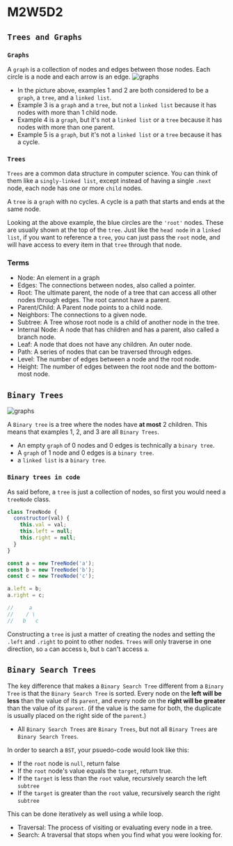 # M2W5D2

## `Trees and Graphs`


### `Graphs`

A `graph` is a collection of nodes and edges between those nodes. Each circle is a node and each arrow is an edge.
![graphs](https://raw.githubusercontent.com/appacademy/SWEO-Part-Time-Resources/2022-Jun-E/2-Module/5-week/2-day/graphs.png)


- In the picture above, examples 1 and 2 are both considered to be a `graph`, a `tree`, and a `linked list`.
- Example 3 is a `graph` and a `tree`, but not a `linked list` because it has nodes with more than 1 child node.
- Example 4 is a `graph`, but it's not a `linked list` or a `tree` because it has nodes with more than one parent.
- Example 5 is a `graph`, but it's not a `linked list` or a `tree` because it has a cycle.

### `Trees`

`Trees` are a common data structure in computer science. You can think of them like a `singly-linked list`, except instead of having a single `.next` node, each node has one or more `child` nodes.

A `tree` is a `graph` with no cycles. A cycle is a path that starts and ends at the same node.

Looking at the above example, the blue circles are the `'root'` nodes. These are usually shown at the top of the `tree`. Just like the `head node` in a `linked list`, if you want to reference a `tree`, you can just pass the `root` node, and will have access to every item in that `tree` through that node.

### Terms

- Node: An element in a graph
- Edges: The connections between nodes, also called a pointer.
- Root: The ultimate parent, the node of a tree that can access all other nodes
  through edges. The root cannot have a parent.
- Parent/Child: A Parent node points to a child node.
- Neighbors: The connections to a given node.
- Subtree: A Tree whose root node is a child of another node in the tree.
- Internal Node: A node that has children and has a parent, also called a branch
  node.
- Leaf: A node that does not have any children. An outer node.
- Path: A series of nodes that can be traversed through edges.
- Level: The number of edges between a node and the root node.
- Height: The number of edges between the root node and the bottom-most node.


## `Binary Trees`

![graphs](https://raw.githubusercontent.com/appacademy/SWEO-Part-Time-Resources/2022-Jun-E/2-Module/5-week/2-day/graphs.png)

A `Binary tree` is a tree where the nodes have
**at most** 2 children. This means that examples 1, 2, and 3 are all `Binary Trees`.

- An empty `graph` of 0 nodes and 0 edges is technically a `binary tree`.
- A `graph` of 1 node and 0 edges is a `binary tree`.
- a `linked list` is a `binary tree`.

### `Binary trees in code`

As said before, a `tree` is just a collection of nodes, so first you would need a `treeNode` class.

```js
class TreeNode {
  constructor(val) {
    this.val = val;
    this.left = null;
    this.right = null;
  }
}

const a = new TreeNode('a');
const b = new TreeNode('b');
const c = new TreeNode('c');

a.left = b;
a.right = c;

//     a
//    / \
//   b   c
```

Constructing a `tree` is just a matter of creating the nodes and setting the `.left` and `.right` to point to other nodes. `Trees` will only traverse in one direction, so `a` can access `b`, but `b` can't access `a`.


## `Binary Search Trees`
The key difference that makes a `Binary Search Tree` different from a `Binary Tree` is that the `Binary Search Tree` is sorted. Every node on the **left will be less** than the value of its `parent`, and every node on the **right will be greater** than the value of its `parent`. (if the value is the same for both, the duplicate is usually placed on the right side of the `parent`.)

- All `Binary Search Trees` are `Binary Trees`, but not all `Binary Trees` are `Binary Search Trees`.

In order to search a `BST`, your psuedo-code would look like this:

- If the `root` node is `null`, return false
- If the `root` node's value equals the `target`, return true.
- If the `target` is less than the `root` value, recursively search the left `subtree`
- If the `target` is greater than the `root` value, recursively search the right `subtree`

This can be done iteratively as well using a while loop.

- Traversal: The process of visiting or evaluating every node in a tree.
- Search: A traversal that stops when you find what you were looking for.
